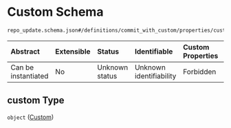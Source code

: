 # Custom Schema

```txt
repo_update.schema.json#/definitions/commit_with_custom/properties/custom
```



| Abstract            | Extensible | Status         | Identifiable            | Custom Properties | Additional Properties | Access Restrictions | Defined In                                                                        |
| :------------------ | :--------- | :------------- | :---------------------- | :---------------- | :-------------------- | :------------------ | :-------------------------------------------------------------------------------- |
| Can be instantiated | No         | Unknown status | Unknown identifiability | Forbidden         | Allowed               | none                | [repo-update.schema.json*](../out/repo-update.schema.json "open original schema") |

## custom Type

`object` ([Custom](repo-update-definitions-commit-sha-and-custom-information-properties-custom.md))
